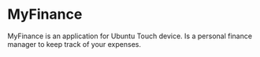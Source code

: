 # MyFinance

MyFinance is an application for Ubuntu Touch device. Is a personal finance manager to keep track of your expenses.
